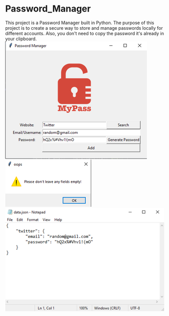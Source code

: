 # Password_Manager
This project is a Password Manager built in Python. The purpose of this project is to create a secure way to store and manage passwords locally for different accounts.
Also, you don't need to copy the password it's already in your clipboard.
![Alt text](/images/1.png "Optional title")
![Alt text](/images/3.png "Optional title")
![Alt text](/images/4.png "Optional title")

